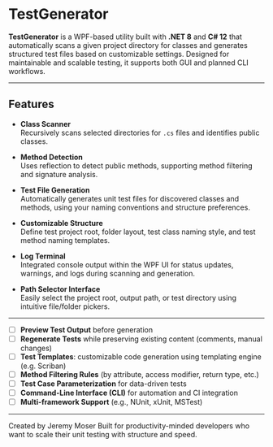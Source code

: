# TestGenerator

**TestGenerator** is a WPF-based utility built with **.NET 8** and **C# 12** that automatically scans a given project directory for classes and generates structured test files based on customizable settings. Designed for maintainable and scalable testing, it supports both GUI and planned CLI workflows.

---

## Features

- **Class Scanner**  
  Recursively scans selected directories for `.cs` files and identifies public classes.

- **Method Detection**  
  Uses reflection to detect public methods, supporting method filtering and signature analysis.

- **Test File Generation**  
  Automatically generates unit test files for discovered classes and methods, using your naming conventions and structure preferences.

- **Customizable Structure**  
  Define test project root, folder layout, test class naming style, and test method naming templates.

- **Log Terminal**  
  Integrated console output within the WPF UI for status updates, warnings, and logs during scanning and generation.

- **Path Selector Interface**  
  Easily select the project root, output path, or test directory using intuitive file/folder pickers.

---

- [ ] **Preview Test Output** before generation  
- [ ] **Regenerate Tests** while preserving existing content (comments, manual changes)  
- [ ] **Test Templates**: customizable code generation using templating engine (e.g. Scriban)  
- [ ] **Method Filtering Rules** (by attribute, access modifier, return type, etc.)  
- [ ] **Test Case Parameterization** for data-driven tests  
- [ ] **Command-Line Interface (CLI)** for automation and CI integration  
- [ ] **Multi-framework Support** (e.g., NUnit, xUnit, MSTest)

---

Created by Jeremy Moser
Built for productivity-minded developers who want to scale their unit testing with structure and speed.